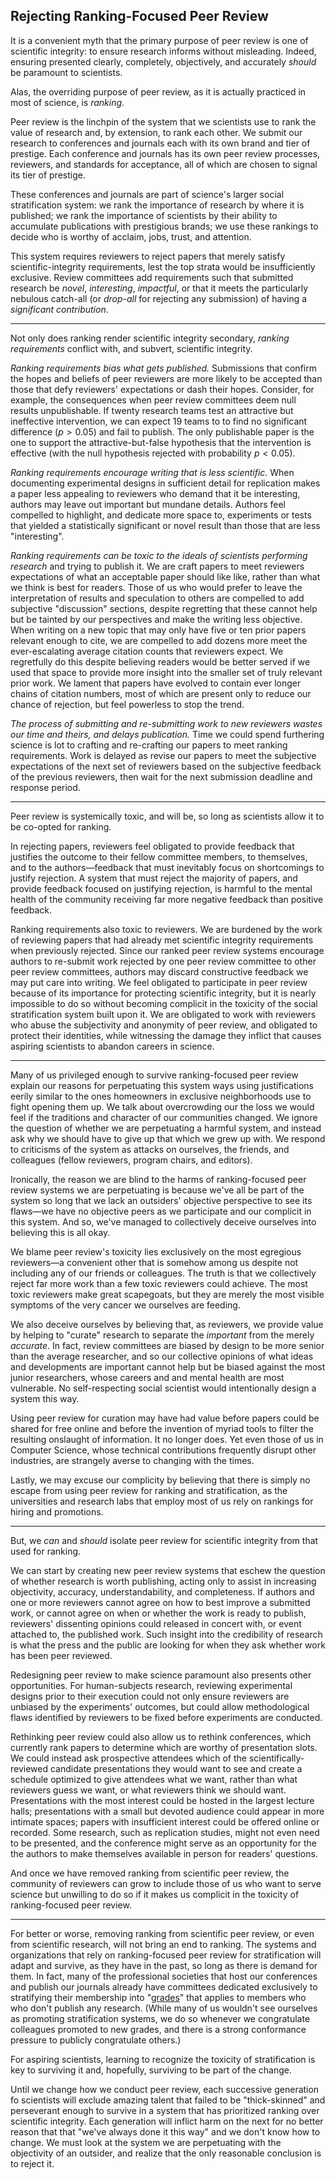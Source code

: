 ## Rejecting Ranking-Focused Peer Review

It is a convenient myth that the primary purpose of peer review is one of scientific integrity: to ensure research informs without misleading. Indeed, ensuring presented clearly, completely, objectively, and accurately *should* be paramount to scientists.

Alas, the overriding purpose of peer review, as it is actually practiced in most of science, is *ranking*.

Peer review is the linchpin of the system that we scientists use to rank the value of research and, by extension, to rank each other. We submit our research to conferences and journals each with its own brand and tier of prestige. Each conference and journals has its own peer review processes, reviewers, and standards for acceptance, all of which are chosen to signal its tier of prestige.

These conferences and journals are part of science's larger social stratification system: we rank the importance of research by where it is published; we rank the importance of scientists by their ability to accumulate publications with prestigious brands; we use these rankings to decide who is worthy of acclaim, jobs, trust, and attention.

This system requires reviewers to reject papers that merely satisfy scientific-integrity requirements, lest the top strata would be insufficiently exclusive. Review committees add requirements such that submitted research be *novel*, *interesting*, *impactful*, or that it meets the particularly nebulous catch-all (or *drop-all* for rejecting any submission) of having a *significant contribution*.

<!-- Ranking conflicts with integrity -->
---

Not only does ranking render scientific integrity secondary, *ranking requirements* conflict with, and subvert, scientific integrity.

*Ranking requirements bias what gets published.* Submissions that confirm the hopes and beliefs of peer reviewers are more likely to be accepted than those that defy reviewers' expectations or dash their hopes. Consider, for example, the consequences when peer review committees deem null results unpublishable. If twenty research teams test an attractive but ineffective intervention, we can expect 19 teams to to find no significant difference ($p>0.05$) and fail to publish. The only publishable paper is the one to support the attractive-but-false hypothesis that the intervention is effective (with the null hypothesis rejected with probability $p<0.05$).

*Ranking requirements encourage writing that is less scientific.* When documenting experimental designs in sufficient detail for replication makes a paper less appealing to reviewers who demand that it be interesting, authors may leave out important but mundane details. Authors feel compelled to highlight, and dedicate more space to, experiments or tests that yielded a statistically significant or novel result than those that are less "interesting".

*Ranking requirements can be toxic to the ideals of scientists performing research* and trying to publish it. We are craft papers to meet reviewers expectations of what an acceptable paper should like like, rather than what we think is best for readers. Those of us who would prefer to leave the interpretation of results and speculation to others are compelled to add subjective "discussion" sections, despite regretting that these cannot help but be tainted by our perspectives and make the writing less objective. When writing on a new topic that may only have five or ten prior papers relevant enough to cite, we are compelled to add dozens more meet the ever-escalating average citation counts that reviewers expect. We regretfully do this despite believing readers would be better served if we used that space to provide more insight into the smaller set of truly relevant prior work. We lament that papers have evolved to contain ever longer chains of citation numbers, most of which are present only to reduce our chance of rejection, but feel powerless to stop the trend.

*The process of submitting and re-submitting work to new reviewers wastes our time and theirs, and delays publication.* Time we could spend furthering science is lot to crafting and re-crafting our papers to meet ranking requirements. Work is delayed as revise our papers to meet the subjective expectations of the next set of reviewers based on the subjective feedback of the previous reviewers, then wait for the next submission deadline and response period.

---

Peer review is systemically toxic, and will be, so long as scientists allow it to be co-opted for ranking.

In rejecting papers, reviewers feel obligated to provide feedback that justifies the outcome to their fellow committee members, to themselves, and to the authors—feedback that must inevitably focus on shortcomings to justify rejection. A system that must reject the majority of papers, and provide feedback focused on justifying rejection, is harmful to the mental health of the community receiving far more negative feedback than positive feedback.

Ranking requirements also toxic to reviewers. We are burdened by the work of reviewing papers that had already met scientific integrity requirements when previously rejected. Since our ranked peer review systems encourage authors to re-submit work rejected by one peer review committee to other peer review committees, authors may discard constructive feedback we may put care into writing. We feel obligated to participate in peer review because of its importance for protecting scientific integrity, but it is nearly impossible to do so without becoming complicit in the toxicity of the social stratification system built upon it. We are obligated to work with reviewers who abuse the subjectivity and anonymity of peer review, and obligated to protect their identities, while witnessing the damage they inflict that causes aspiring scientists to abandon careers in science.

<!-- The lies we tell ourselves -->
<!-- #### Facing the truth about ranking -->
---

<!-- Metaphor of gated community and of NIMBY construction limits -->
Many of us privileged enough to survive ranking-focused peer review explain our reasons for perpetuating this system ways using justifications eerily similar to the ones homeowners in exclusive neighborhoods use to fight opening them up. We talk about overcrowding our the loss we would feel if the traditions and character of our communities changed. We ignore the question of whether we are perpetuating a harmful system, and instead ask why we should have to give up that which we grew up with. We respond to criticisms of the system as attacks on ourselves, the friends, and colleagues (fellow reviewers, program chairs, and editors).

Ironically, the reason we are blind to the harms of ranking-focused peer review systems we are perpetuating is because we've all be part of the system so long that we lack an outsiders' objective perspective to see its flaws—we have no objective peers as we participate and our complicit in this system. And so, we've managed to collectively deceive ourselves into believing this is all okay.

We blame peer review's toxicity lies exclusively on the most egregious reviewers—a convenient other that is somehow among us despite not including any of our friends or colleagues. The truth is that we collectively reject far more work than a few toxic reviewers could achieve. The most toxic reviewers make great scapegoats, but they are merely the most visible symptoms of the very cancer we ourselves are feeding.

We also deceive ourselves by believing that, as reviewers, we provide value by helping to "curate" research to separate the *important* from the merely *accurate*. In fact, review committees are biased by design to be more senior than the average researcher, and so our collective opinions of what ideas and developments are important cannot help but be biased against the most junior researchers, whose careers and and mental health are most vulnerable. No self-respecting social scientist would intentionally design a system this way.

Using peer review for curation may have had value before papers could be shared for free online and before the invention of myriad tools to filter the resulting onslaught of information. It no longer does. Yet even those of us in Computer Science, whose technical contributions frequently disrupt other industries, are strangely averse to changing with the times.

Lastly, we may excuse our complicity by believing that there is simply no escape from using peer review for ranking and stratification, as the universities and research labs that employ most of us rely on rankings for hiring and promotions.

<!-- But we can -->
---

But, we *can* and *should* isolate peer review for scientific integrity from that used for ranking.

We can start by creating new peer review systems that eschew the question of whether research is worth publishing, acting only to assist in increasing objectivity, accuracy, understandability, and completeness. If authors and one or more reviewers cannot agree on how to best improve a submitted work, or cannot agree on when or whether the work is ready to publish, reviewers' dissenting opinions could released in concert with, or event attached to, the published work. Such insight into the credibility of research is what the press and the public are looking for when they ask whether work has been peer reviewed.

Redesigning peer review to make science paramount also presents other opportunities. For human-subjects research, reviewing experimental designs prior to their execution could not only ensure reviewers are unbiased by the experiments' outcomes, but could allow methodological flaws identified by reviewers to be fixed before experiments are conducted.

Rethinking peer review could also allow us to rethink conferences, which currently rank papers to determine which are worthy of presentation slots. We could instead ask prospective attendees which of the scientifically-reviewed candidate presentations they would want to see and create a schedule optimized to give attendees what we want, rather than what reviewers guess we want, or what reviewers think we should want. Presentations with the most interest could be hosted in the largest lecture halls; presentations with a small but devoted audience could appear in more intimate spaces; papers with insufficient interest could be offered online or recorded. Some research, such as replication studies, might not even need to be presented, and the conference might serve as an opportunity for the the authors to make themselves available in person for readers' questions.

And once we have removed ranking from scientific peer review, the community of reviewers can grow to include those of us who want to serve science but unwilling to do so if it makes us complicit in the toxicity of ranking-focused peer review.

---

For better or worse, removing ranking from scientific peer review, or even from scientific research, will not bring an end to ranking. The systems and organizations that rely on ranking-focused peer review for stratification will adapt and survive, as they have in the past, so long as there is demand for them. In fact, many of the professional societies that host our conferences and publish our journals already have committees dedicated exclusively to stratifying their membership into "[grades](https://awards.acm.org/advanced-member-grades)" that applies to members who who don't publish any research. (While many of us wouldn't see ourselves as promoting stratification systems, we do so whenever we congratulate colleagues promoted to new grades, and there is a strong conformance pressure to publicly congratulate others.)

For aspiring scientists, learning to recognize the toxicity of stratification is key to surviving it and, hopefully, surviving to be part of the change.

Until we change how we conduct peer review, each successive generation fo scientists will exclude amazing talent that failed to be "thick-skinned" and perseverant enough to survive in a system that has prioritized ranking over scientific integrity. Each generation will inflict harm on the next for no better reason that that "we've always done it this way" and we don't know how to change. We must look at the system we are perpetuating with the objectivity of an outsider, and realize that the only reasonable conclusion is to reject it.

<!-- em — , en – -->

